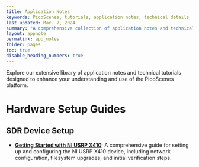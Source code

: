 ```yaml
---
title: Application Notes
keywords: PicoScenes, tutorials, application notes, technical details
last_updated: Mar. 7, 2024
summary: "A comprehensive collection of application notes and technical tutorials for PicoScenes platform."
layout: appnote
permalink: app_notes
folder: pages
toc: true
disable_heading_numbers: true
---
```


Explore our extensive library of application notes and technical tutorials designed to enhance your understanding and use of the PicoScenes platform.

# Hardware Setup Guides

## SDR Device Setup
- **[Getting Started with NI USRP X410](x410-get-started)**: A comprehensive guide for setting up and configuring the NI USRP X410 device, including network configuration, filesystem upgrades, and initial verification steps.
